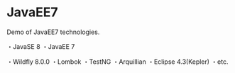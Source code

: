 JavaEE7
=======

Demo of JavaEE7 technologies.

・JavaSE 8
・JavaEE 7

・Wildfly 8.0.0
・Lombok
・TestNG
・Arquillian
・Eclipse 4.3(Kepler)
・etc.
